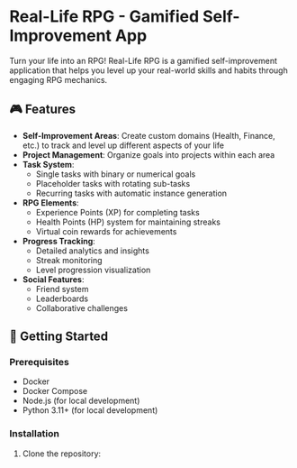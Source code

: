 # Real-Life RPG - Gamified Self-Improvement App

Turn your life into an RPG! Real-Life RPG is a gamified self-improvement application that helps you level up your real-world skills and habits through engaging RPG mechanics.

## 🎮 Features

- **Self-Improvement Areas**: Create custom domains (Health, Finance, etc.) to track and level up different aspects of your life
- **Project Management**: Organize goals into projects within each area
- **Task System**: 
  - Single tasks with binary or numerical goals
  - Placeholder tasks with rotating sub-tasks
  - Recurring tasks with automatic instance generation
- **RPG Elements**:
  - Experience Points (XP) for completing tasks
  - Health Points (HP) system for maintaining streaks
  - Virtual coin rewards for achievements
- **Progress Tracking**:
  - Detailed analytics and insights
  - Streak monitoring
  - Level progression visualization
- **Social Features**:
  - Friend system
  - Leaderboards
  - Collaborative challenges

## 🚀 Getting Started

### Prerequisites

- Docker
- Docker Compose
- Node.js (for local development)
- Python 3.11+ (for local development)

### Installation

1. Clone the repository: 